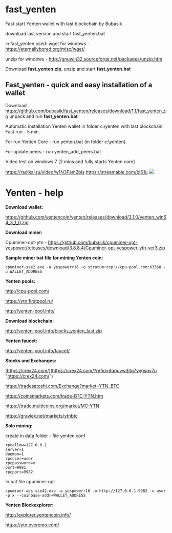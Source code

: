 # fast_yenten
Fast start Yenten wallet with last blockchain by Bubasik

download last version and start fast_yenten.bat

in fast_yenten used:
wget for windows - https://eternallybored.org/misc/wget/

unzip for windows - http://gnuwin32.sourceforge.net/packages/unzip.htm

Download **fast_yenten.zip**, unzip and start **fast_yenten.bat**

## Fast_yenten - quick and easy installation of a wallet

Download https://github.com/bubasik/fast_yenten/releases/download/1.1/fast_yenten.zip unpack and run **fast_yenten.bat**

Automatic installation Yenten wallet in folder c:\yenten with last blockchain. Fast run - 5 min.

For run Yenten Core - run yenten.bat (in folder c:\yenten).

For update peers - run yenten_add_peers.bat

Video test on windows 7 [2 mins and fully starts Yenten core]

https://radikal.ru/video/w1N3Fam2bis
https://streamable.com/bl61u
![](https://poster3.radikal.ru/1808/dd/3f5aefcb19e2.jpg)

# Yenten - help

**Download wallet:**

https://github.com/yentencoin/yenten/releases/download/3.1.0/yenten_win64_3_1_0.zip

**Download miner:**

Cpuminer-opt-ytn - https://github.com/bubasik/cpuminer-opt-yespower/releases/download/3.8.8.4/Cpuminer-opt-yespower-ytn-ver3.zip

**Sample miner bat file for mining Yenten coin:**

`cpuminer-sse2.exe -a yespowerr16 -o stratum+tcp://cpu-pool.com:63368 -u WALLET_ADDRESS`

**Yenten pools:**

http://cpu-pool.com/

https://ytn.firstpool.ru/

http://yenten-pool.info/

**Download blockchain:**

http://yenten-pool.info/blocks_yenten_last.zip

**Yenten faucet:**

http://yenten-pool.info/faucet/

**Stocks and Exchanges:**

[https://crex24.com/](https://crex24.com/?refid=jtqpuvw3jtq7vvgsqv7u "https://crex24.com/")

https://tradesatoshi.com/Exchange?market=YTN_BTC

https://coinsmarkets.com/trade-BTC-YTN.htm

https://trade.multicoins.org/market/MC-YTN

https://graviex.net/markets/ytnbtc


**Solo mining:**

create in data folder - file yenten.conf

    rpcallow=127.0.0.1
    server=1
    daemon=1
    rpcuser=user
    rpcpassword=x
    port=9981
    rpcport=9982

In bat file cpuminer-opt

`cpuminer-aes-sse42.exe -a yespowerr16 -o http://127.0.0.1:9982 -u user -p x --coinbase-addr=WALLET_ADDRESS`

**Yenten Blockexplorer:**

http://explorer.yentencoin.info/

https://ytn.overemo.com/


